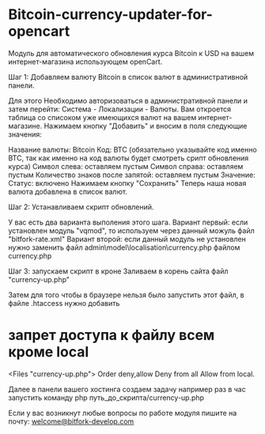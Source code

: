 Bitcoin-currency-updater-for-opencart
=====================================

Модуль для автоматического обновления курса Bitcoin к USD на вашем интернет-магазина использующем openCart.

Шаг 1: Добавляем валюту Bitcoin в список валют в административной панели.

Для этого Необходимо авторизоваться в административной панели и затем перейти: Система - Локализации - Валюты.
Вам откроется таблица со списоком уже имеющихся валют на вашем интернет-магазине. 
Нажимаем кнопку "Добавить" и вносим в поля следующие значения:

Название валюты: Bitcoin
Код: BTC (обязательно указывайте код именно BTC, так как именно на код валюты будет смотреть срипт обновления курса)
Символ слева: оставляем пустым
Символ справа: оставляем пустым
Количество знаков после запятой: оставляем пустым
Значение: 
Статус: включено
Нажимаем кнопку "Сохранить"
Теперь наша новая валюта добавлена в список валют.

Шаг 2: Устанавливаем скрипт обновлений.

У вас есть два варианта выполения этого шага.
Вариант первый: если установлен модуль "vqmod", то используем через данный можуль файл "bitfork-rate.xml"
Вариант второй: если данный модуль не установлен нужно заменить файл admin\model\localisation\currency.php файлом currency.php
 
Шаг 3: запускаем скрипт в кроне
Заливаем в корень сайта файл "currency-up.php"

Затем для того чтобы в браузере нельзя было запустить этот файл, в файле .htaccess нужно добавить 

# запрет доступа к файлу всем кроме local
<Files "currency-up.php">
Order deny,allow
Deny from all
Allow from local.
</Files>

Далее в панели вашего хостинга создаем задачу 
например раз в час запустить команду
php путь_до_скрипта/currency-up.php



Если у вас возникнут любые вопросы по работе модуля пишите на почту: welcome@bitfork-develop.com 
